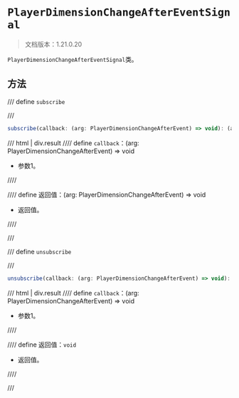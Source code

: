 # `PlayerDimensionChangeAfterEventSignal`

> 文档版本：1.21.0.20

`PlayerDimensionChangeAfterEventSignal`类。

## 方法

/// define
`subscribe`


///

```js
subscribe(callback: (arg: PlayerDimensionChangeAfterEvent) => void): (arg: PlayerDimensionChangeAfterEvent) => void
```

/// html | div.result
//// define
`callback`：(arg: PlayerDimensionChangeAfterEvent) => void

- 参数1。


////

//// define
返回值：(arg: PlayerDimensionChangeAfterEvent) => void

- 返回值。


////

///


/// define
`unsubscribe`


///

```js
unsubscribe(callback: (arg: PlayerDimensionChangeAfterEvent) => void): void
```

/// html | div.result
//// define
`callback`：(arg: PlayerDimensionChangeAfterEvent) => void

- 参数1。


////

//// define
返回值：`void`

- 返回值。


////

///

